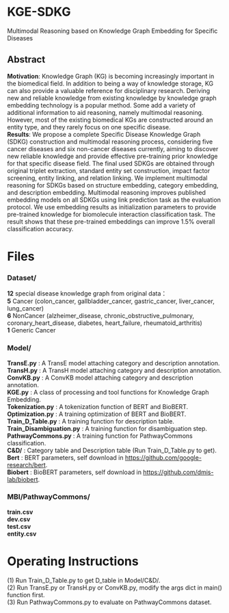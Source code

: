 # KGE-SDKG
Multimodal Reasoning based on Knowledge Graph Embedding for Specific Diseases

## Abstract
**Motivation**: Knowledge Graph (KG) is becoming increasingly important in the biomedical field. In addition to being a way of knowledge storage, KG can also provide a valuable reference for disciplinary research. Deriving new and reliable knowledge from existing knowledge by knowledge graph embedding technology is a popular method. Some add a variety of additional information to aid reasoning, namely multimodal reasoning. However, most of the existing biomedical KGs are constructed around an entity type, and they rarely focus on one specific disease.  
**Results**: We propose a complete Specific Disease Knowledge Graph (SDKG) construction and multimodal reasoning process, considering five cancer diseases and six non-cancer diseases currently, aiming to discover new reliable knowledge and provide effective pre-training prior knowledge for that specific disease field. The final used SDKGs are obtained through original triplet extraction, standard entity set construction, impact factor screening, entity linking, and relation linking. We implement multimodal reasoning for SDKGs based on structure embedding, category embedding, and description embedding. Multimodal reasoning improves published embedding models on all SDKGs using link prediction task as the evaluation protocol. We use embedding results as initialization parameters to provide pre-trained knowledge for biomolecule interaction classification task. The result shows that these pre-trained embeddings can improve 1.5% overall classification accuracy. 

# Files
### Dataset/
**12** special disease knowledge graph from original data：  
**5** Cancer (colon_cancer, gallbladder_cancer, gastric_cancer, liver_cancer, lung_cancer)    
**6** NonCancer (alzheimer_disease, chronic_obstructive_pulmonary, coronary_heart_disease, diabetes, heart_failure, rheumatoid_arthritis)    
**1** Generic Cancer

### Model/ 
**TransE.py** :  A TransE model attaching category and description annotation.   
**TransH.py** :  A TransH model attaching category and description annotation.   
**ConvKB.py** :  A ConvKB model attaching category and description annotation.  
**KGE.py** : A class of processing and tool functions for Knowledge Graph Embedding.  
**Tokenization.py** : A tokenization function of BERT and BioBERT.  
**Optimization.py** : A training optimization of BERT and BioBERT.  
**Train_D_Table.py** : A training function for description table.  
**Train_Disambiguation.py** : A training function for disambiguation step.  
**PathwayCommons.py** : A training function for PathwayCommons classification.  
**C&D/** : Category table and Description table (Run Train_D_Table.py to get).   
**Bert** : BERT parameters, self download in https://github.com/google-research/bert.     
**Biobert** : BioBERT parameters, self download in https://github.com/dmis-lab/biobert.    

### MBI/PathwayCommons/  
**train.csv**  
**dev.csv**  
**test.csv**  
**entity.csv**  

# Operating Instructions
(1) Run Train_D_Table.py to get D_table in Model/C&D/.  
(2) Run TransE.py or TransH.py or ConvKB.py, modify the args dict in main() function first.  
(3) Run PathwayCommons.py to evaluate on PathwayCommons dataset.  




